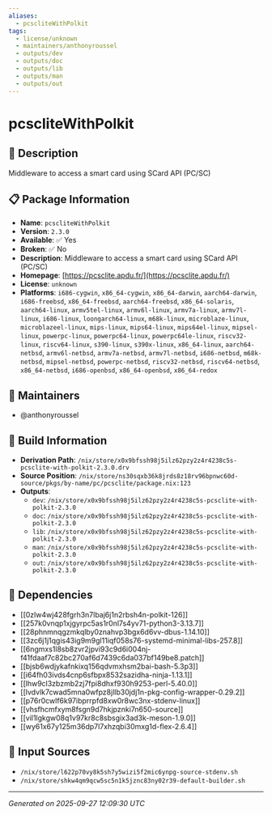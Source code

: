 ```yaml
---
aliases:
  - pcscliteWithPolkit
tags:
  - license/unknown
  - maintainers/anthonyroussel
  - outputs/dev
  - outputs/doc
  - outputs/lib
  - outputs/man
  - outputs/out
---
```


# pcscliteWithPolkit

## 📝 Description

Middleware to access a smart card using SCard API (PC/SC)

## 📋 Package Information

- **Name**: `pcscliteWithPolkit`
- **Version**: `2.3.0`
- **Available**: ✅ Yes
- **Broken**: ✅ No
- **Description**: Middleware to access a smart card using SCard API (PC/SC)
- **Homepage**: [https://pcsclite.apdu.fr/](https://pcsclite.apdu.fr/)
- **License**: `unknown`
- **Platforms**: `i686-cygwin`, `x86_64-cygwin`, `x86_64-darwin`, `aarch64-darwin`, `i686-freebsd`, `x86_64-freebsd`, `aarch64-freebsd`, `x86_64-solaris`, `aarch64-linux`, `armv5tel-linux`, `armv6l-linux`, `armv7a-linux`, `armv7l-linux`, `i686-linux`, `loongarch64-linux`, `m68k-linux`, `microblaze-linux`, `microblazeel-linux`, `mips-linux`, `mips64-linux`, `mips64el-linux`, `mipsel-linux`, `powerpc-linux`, `powerpc64-linux`, `powerpc64le-linux`, `riscv32-linux`, `riscv64-linux`, `s390-linux`, `s390x-linux`, `x86_64-linux`, `aarch64-netbsd`, `armv6l-netbsd`, `armv7a-netbsd`, `armv7l-netbsd`, `i686-netbsd`, `m68k-netbsd`, `mipsel-netbsd`, `powerpc-netbsd`, `riscv32-netbsd`, `riscv64-netbsd`, `x86_64-netbsd`, `i686-openbsd`, `x86_64-openbsd`, `x86_64-redox`
## 👥 Maintainers

- @anthonyroussel


## 🔧 Build Information

- **Derivation Path**: `/nix/store/x0x9bfssh98j5ilz62pzy2z4r4238c5s-pcsclite-with-polkit-2.3.0.drv`
- **Source Position**: `/nix/store/ns30sqxb36k8jrds8z18rv96bpnwc60d-source/pkgs/by-name/pc/pcsclite/package.nix:123`
- **Outputs**:
  - `dev`:  `/nix/store/x0x9bfssh98j5ilz62pzy2z4r4238c5s-pcsclite-with-polkit-2.3.0`
  - `doc`:  `/nix/store/x0x9bfssh98j5ilz62pzy2z4r4238c5s-pcsclite-with-polkit-2.3.0`
  - `lib`:  `/nix/store/x0x9bfssh98j5ilz62pzy2z4r4238c5s-pcsclite-with-polkit-2.3.0`
  - `man`:  `/nix/store/x0x9bfssh98j5ilz62pzy2z4r4238c5s-pcsclite-with-polkit-2.3.0`
  - `out`:  `/nix/store/x0x9bfssh98j5ilz62pzy2z4r4238c5s-pcsclite-with-polkit-2.3.0`

## 🔗 Dependencies

- [[0zlw4wj428fgrh3n7lbaj6j1n2rbsh4n-polkit-126]]
- [[257k0vnqp1xjgyrpc5as1r0nl7s4yv71-python3-3.13.7]]
- [[28phnmnqgzmkqlby0znahvp3bgx6d6vv-dbus-1.14.10]]
- [[3zc6j1j1qgis43ig9m9gl11iqf058s76-systemd-minimal-libs-257.8]]
- [[6ngmxs1l8sb8zvr2jpvi93c9d6i004nj-f41fdaaf7c82bc270af6d7439c6da037bf149be8.patch]]
- [[bjsb6wdjykafnkixq156qdvmxhsm2bai-bash-5.3p3]]
- [[i64fh03ivds4cnp6sfbpx8532sazidha-ninja-1.13.1]]
- [[lhw9cl3zbzmb2zj7fpi8dhxf930h9253-perl-5.40.0]]
- [[lvdvlk7cwad5mna0wfpz8jllb30jdj1n-pkg-config-wrapper-0.29.2]]
- [[p76r0cwlf6k97ibprrpfd8xw0r8wc3nx-stdenv-linux]]
- [[vhsfhcmfxym8fsgn9d7hkjpznki7n650-source]]
- [[vil1lgkgw08q1v97kr8c8sbsgix3ad3k-meson-1.9.0]]
- [[wy61x67y125m36dp7l7xhzqbi30mxg1d-flex-2.6.4]]

## 📁 Input Sources

- `/nix/store/l622p70vy8k5sh7y5wizi5f2mic6ynpg-source-stdenv.sh`
- `/nix/store/shkw4qm9qcw5sc5n1k5jznc83ny02r39-default-builder.sh`

---
*Generated on 2025-09-27 12:09:30 UTC*
